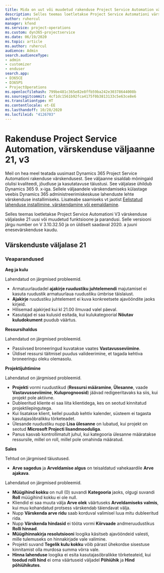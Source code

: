 ```yaml
---
title: Mida on uut või muudetud rakenduse Project Service Automation värskenduse väljaandes 21, V3
description: Selles teemas loetletakse Project Service Automationi värskenduse väljalaske 21, V3 saadaolevaid funktsioone ja parandusi.
author: ruhercul
manager: kfend
ms.service: project-operations
ms.custom: dyn365-projectservice
ms.date: 06/19/2020
ms.topic: article
ms.author: ruhercul
audience: Admin
search.audienceType:
- admin
- customizer
- enduser
search.app:
- D365CE
- D365PS
- ProjectOperations
ms.openlocfilehash: 799be481c365e82e8ffb59ba242e30378644008b
ms.sourcegitcommit: 4cf1dc1561b92fca4175f0b3813133c5e63ce8e6
ms.translationtype: HT
ms.contentlocale: et-EE
ms.lasthandoff: 10/28/2020
ms.locfileid: "4126703"
---
```

# <a name="project-service-automation-update-release-21-v3"></a>Rakenduse Project Service Automation, värskenduse väljaanne 21, v3

Meil on hea meel teatada uusimast Dynamics 365 Project Service Automationi rakenduse värskendusest. See väljaanne sisaldab mõningaid olulisi kvaliteedi, jõudluse ja kasutatavuse täiustusi. See väljalase ühildub Dynamics 365 9. x-iga. Sellele väljaandele värskendamiseks külastage veebis Dynamics 365 administreerimiskeskuse lahenduste lehte värskenduse installimiseks. Lisateabe saamiseks vt jaotist [Eelistatud lahenduse installimine, värskendamine või eemaldamine](https://docs.microsoft.com/power-platform/admin/install-remove-preferred-solution).

Selles teemas loetletakse Project Service Automationi V3 värskenduse väljalaske 21 uusi või muudetud funktsioone ja parandusi. Selle versiooni järgu number on V 3.10.32.50 ja on üldiselt saadaval 2020. a juuni enesevärskenduse kaudu.

## <a name="update-release-21"></a>Värskenduste väljalase 21

### <a name="bug-fixes"></a>Veaparandused

**Aeg ja kulu**

Lahendatud on järgmised probleemid.

- Armatuurlaudadel **ajakirje ruudustiku juhtelemendi** majutamisel ei kasuta ruudustik armatuurlaua ruudustiku ümbrise täislaiust.
- **Ajakirje** ruudustiku juhtelement ei kuva konkreetsete ajavööndite jaoks kirjeid.
- Hilisemad ajakirjed kui kl 21.00 ilmuvad valel päeval.
- Kasutajad ei saa kulusid esitada, kui kulukategoorial **Nõutav kuludokument** puudub väärtus.

**Ressursihaldus**

Lahendatud on järgmised probleemid.

- Passiivsed broneeringud kuvatakse vaates **Vastavusseviimine**.
- Üldisel ressursi täitmisel puudus valideerimine, et tagada kehtiva broneeringu oleku olemasolu.

**Projektijuhtimine**

Lahendatud on järgmised probleemid.

- **Projekti** vormi ruudustikud (**Ressursi määramine**, **Ülesanne**, vaade **Vastavusseviimine**, **Kuluprognoosid**) jäävad redigeeritavaks ka siis, kui projekt pole aktiivne.
- Dubleeritud kliente ei saa liita klientidega, kes on seotud kinnitatud projektilepingutega.
- Kui lisatakse klient, kellel puudub kehtiv kalender, süsteem ei tagasta kasutajasõbralikku tõrketeadet.
- Ülesande ruudustiku nupp **Lisa ülesanne** on lubatud, kui projekt on seotud **Microsoft Projecti lisandmooduliga**.
- Panus kasvab kontrollimatult juhul, kui kategooria ülesanne määratakse ressursile, millel on roll, millel pole omahinda määratud.

**Sales**

Tehtud on järgmised täiustused.

- **Arve sagedus** ja **Arveldamise algus** on teisaldatud vahekaardile **Arve ajakava**.

Lahendatud on järgmised probleemid.

- **Müügihind kokku** on null (0) suvandi **Kategooria** jaoks, olgugi suvandi **Roll** müügihind kokku ei ole null.
- Kliendid ei saa muuta välja **Arve olek** väärtuseks **Arveldamiseks valmis**, kui muu kohandatud protsess värskendab täiendavat välja.
- Nupp **Värskenda arve ridu** saab korduval valimisel luua mitu dubleeritud rida.
- Nupp **Värskenda hindasid** ei tööta vormi **Kiirvaade** andmeruudustikus **Rolli hinnad**.
- **Müügihinnakirja resolutsiooni** loogika käsitseb ajavööndeid valesti, mille tulemuseks on hinnakirjade vale valimine.
- Projekti suvand **Tegelik kulu kokku** võib pärast ühekordse sisestuse kinnitamist olla murdosa summa võrra vale.
- **Hinna lahenduse** loogika ei esita kasutajasõbralikke tõrketeateid, kui **toodud rolli hind** ei oma väärtuseid väljadel **Põhiühik** ja **Hind põhiühikutes**.
